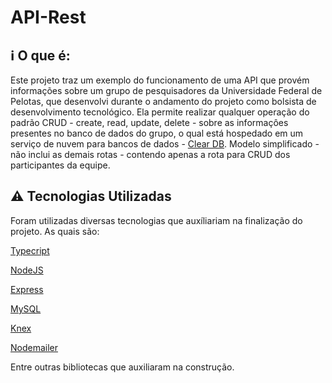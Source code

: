 # API-Rest

## :information_source: O que é:
Este projeto traz um exemplo do funcionamento de uma API que provém informações sobre um grupo de pesquisadores da Universidade Federal de Pelotas, que desenvolvi durante o andamento do projeto como bolsista de desenvolvimento tecnológico. Ela permite realizar qualquer operação do padrão CRUD - create, read, update, delete - sobre as informaçôes presentes no banco de dados do grupo, o qual está hospedado em um serviço de nuvem para bancos de dados - [Clear DB](https://w2.cleardb.net/why-cleardb/).
Modelo simplificado - não inclui as demais rotas - contendo apenas a rota para CRUD dos participantes da equipe.

## :warning: Tecnologias Utilizadas
Foram utilizadas diversas tecnologias que auxíliariam na finalização do projeto. As quais são:

[Typecript](https://www.javascript.com/)

[NodeJS](https://nodejs.org/en/docs/)

[Express](https://expressjs.com)

[MySQL](https://dev.mysql.com/doc/)

[Knex](http://knexjs.org/)

[Nodemailer](https://nodemailer.com/about/)

Entre outras bibliotecas que auxiliaram na construção.
